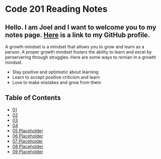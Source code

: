 # Code 201 Reading Notes

## Hello. I am Joel and I want to welcome you to my notes page. [Here](https://github.com/zgameboyz) is a link to my GitHub profile. 
A growth mindset is a mindset that allows you to grow and learn as a person. A proper growth mindset fosters the ability to learn and excel by perservering through struggles. 
Here are some ways to remian in a growth mindset. 
* Stay positive and optimistic about learning
* Learn to accept positive criticism and learn
* Love to make mistakes and grow from them


## Table of Contents
* [01](reading-01.md)
* [02](reading-02.md)
* [03](reading-03.md)
* [04](reading-04.md)
* [05 Placeholder](reading-05.md)
* [06 Placeholder](reading-06.md)
* [07 Placeholder](reading-07.md)
* [08 Placeholder](reading-08.md)
* [09 Placeholder](reading-09.md)
